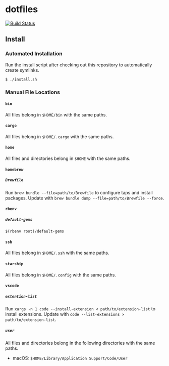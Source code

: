 # dotfiles

[![Build Status](https://img.shields.io/static/v1.svg?label=CSL&message=software%20against%20climate%20change&color=green?style=flat&logo=github)](https://climatestrike.software/)

## Install

### Automated Installation

Run the install script after checking out this repository to automatically
create symlinks.

```sh
$ ./install.sh
```

### Manual File Locations

#### `bin`

All files belong in `$HOME/bin` with the same paths.

#### `cargo`

All files belong in `$HOME/.cargo` with the same paths.

#### `home`

All files and directories belong in `$HOME` with the same paths.

#### `homebrew`

##### `Brewfile`

Run `brew bundle --file=path/to/Brewfile` to configure taps and install
packages. Update with `brew bundle dump --file=path/to/Brewfile --force`.

#### `rbenv`

##### `default-gems`

`$(rbenv root)/default-gems`

#### `ssh`

All files belong in `$HOME/.ssh` with the same paths.

#### `starship`

All files belong in `$HOME/.config` with the same paths.

#### `vscode`

##### `extention-list`

Run `xargs -n 1 code --install-extension < path/to/extension-list` to install
extensions. Update with `code --list-extensions > path/to/extension-list`.

##### `user`

All files and directories belong in the following directories with the same
paths.

- macOS: `$HOME/Library/Application Support/Code/User`
